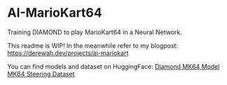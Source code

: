 # AI-MarioKart64

Training DIAMOND to play MarioKart64 in a Neural Network.


This readme is WIP! In the meanwhile refer to my blogpost:
https://derewah.dev/projects/ai-mariokart

You can find models and dataset on HuggingFace:
[Diamond MK64 Model](https://huggingface.co/DereWah/diamond-mariokart64)
[MK64 Steering Dataset](https://huggingface.co/datasets/DereWah/mk64-steering)